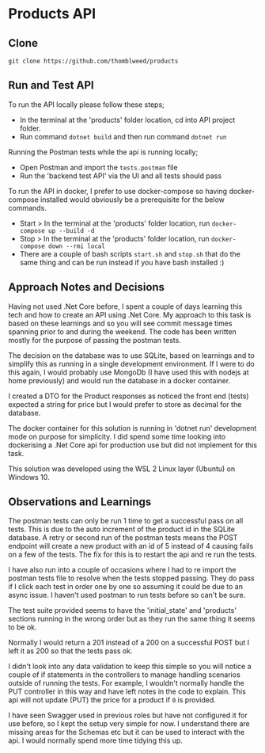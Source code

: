 # Products API

## Clone

`git clone https://github.com/thomblweed/products`

## Run and Test API

To run the API locally please follow these steps;

- In the terminal at the 'products' folder location, cd into API project folder.
- Run command `dotnet build` and then run command `dotnet run`

Running the Postman tests while the api is running locally;

- Open Postman and import the `tests.postman` file
- Run the 'backend test API' via the UI and all tests should pass

To run the API in docker, I prefer to use docker-compose so having docker-compose installed would obviously be a prerequisite for the below commands.

- Start > In the terminal at the 'products' folder location, run `docker-compose up --build -d`
- Stop > In the terminal at the 'products' folder location, run `docker-compose down --rmi local`
- There are a couple of bash scripts `start.sh` and `stop.sh` that do the same thing and can be run instead if you have bash installed :)

## Approach Notes and Decisions

Having not used .Net Core before, I spent a couple of days learning this tech and how to create an API using .Net Core. My approach to this task is based on these learnings and so you will see commit message times spanning prior to and during the weekend. The code has been written mostly for the purpose of passing the postman tests.

The decision on the database was to use SQLite, based on learnings and to simplify this as running in a single development environment. If I were to do this again, I would probably use MongoDb (I have used this with nodejs at home previously) and would run the database in a docker container.

I created a DTO for the Product responses as noticed the front end (tests) expected a string for price but I would prefer to store as decimal for the database.

The docker container for this solution is running in 'dotnet run' development mode on purpose for simplicity. I did spend some time looking into dockerising a .Net Core api for production use but did not implement for this task.

This solution was developed using the WSL 2 Linux layer (Ubuntu) on Windows 10.

## Observations and Learnings

The postman tests can only be run 1 time to get a successful pass on all tests. This is due to the auto increment of the product id in the SQLite database. A retry or second run of the postman tests means the POST endpoint will create a new product with an id of 5 instead of 4 causing fails on a few of the tests. The fix for this is to restart the api and re run the tests.

I have also run into a couple of occasions where I had to re import the postman tests file to resolve when the tests stopped passing. They do pass if I click each test in order one by one so assuming it could be due to an async issue. I haven't used postman to run tests before so can't be sure.

The test suite provided seems to have the 'initial_state' and 'products' sections running in the wrong order but as they run the same thing it seems to be ok.

Normally I would return a 201 instead of a 200 on a successful POST but I left it as 200 so that the tests pass ok.

I didn't look into any data validation to keep this simple so you will notice a couple of if statements in the controllers to manage handling scenarios outside of running the tests. For example, I wouldn't normally handle the PUT controller in this way and have left notes in the code to explain. This api will not update (PUT) the price for a product if `0` is provided.

I have seen Swagger used in previous roles but have not configured it for use before, so I kept the setup very simple for now. I understand there are missing areas for the Schemas etc but it can be used to interact with the api. I would normally spend more time tidying this up.
